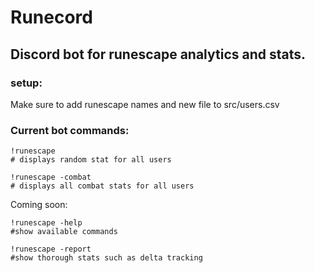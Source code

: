 # Runecord

## Discord bot for runescape analytics and stats.

### setup:
Make sure to add runescape names and new file to src/users.csv


### Current bot commands:
```
!runescape
# displays random stat for all users

!runescape -combat
# displays all combat stats for all users
```

Coming soon:
```
!runescape -help
#show available commands

!runescape -report
#show thorough stats such as delta tracking

```

